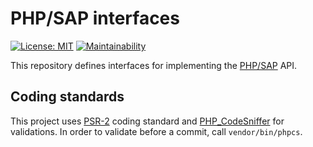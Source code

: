 # PHP/SAP interfaces

[![License: MIT][license-mit]](LICENSE)
[![Maintainability](https://api.codeclimate.com/v1/badges/743e9c53ed08b8455f50/maintainability)](https://codeclimate.com/github/php-sap/interfaces/maintainability)

This repository defines interfaces for implementing the [PHP/SAP][phpsap] API.

## Coding standards

This project uses [PSR-2] coding standard and [PHP_CodeSniffer] for validations.
In order to validate before a commit, call `vendor/bin/phpcs`.

[phpsap]: https://php-sap.github.io
[license-mit]: https://img.shields.io/badge/license-MIT-blue.svg
[PSR-2]: https://www.php-fig.org/psr/psr-2/
[PHP_CodeSniffer]: https://github.com/squizlabs/PHP_CodeSniffer
